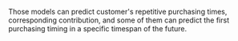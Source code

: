Those models can predict customer's repetitive purchasing times, corresponding contribution, and some of them can predict the first purchasing timing in a specific timespan of the future.